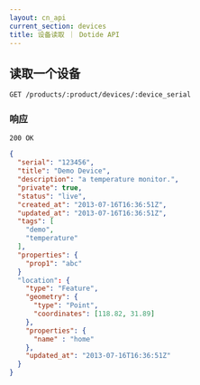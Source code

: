 ```yaml
---
layout: cn_api
current_section: devices
title: 设备读取 ｜ Dotide API
---
```


## 读取一个设备

    GET /products/:product/devices/:device_serial

### 响应

    200 OK

```json
{
  "serial": "123456",
  "title": "Demo Device",
  "description": "a temperature monitor.",
  "private": true,
  "status": "live",
  "created_at": "2013-07-16T16:36:51Z",
  "updated_at": "2013-07-16T16:36:51Z",
  "tags": [
    "demo",
    "temperature"
  ],
  "properties": {
    "prop1": "abc"
  }
  "location": {
    "type": "Feature",
    "geometry": {
      "type": "Point",
      "coordinates": [118.82, 31.89]
    },
    "properties": {
      "name" : "home"
    },
    "updated_at": "2013-07-16T16:36:51Z"
  }
}
```
